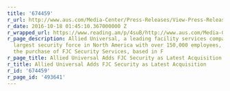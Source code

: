 ```yaml
---
title: '674459'
r_url: http://www.aus.com/Media-Center/Press-Releases/View-Press-Release/ArticleId/1015/Allied-Universal-Adds-FJC-Security-as-Latest-Acquisition
r_date: 2016-10-18 01:45:10.367000000 Z
r_wrapped_url: https://www.reading.am/p/4suB/http://www.aus.com/Media-Center/Press-Releases/View-Press-Release/ArticleId/1015/Allied-Universal-Adds-FJC-Security-as-Latest-Acquisition
r_page_description: Allied Universal, a leading facility services company and the
  largest security force in North America with over 150,000 employees, today has announced
  the purchase of FJC Security Services, based in F
r_page_title: Allied Universal Adds FJC Security as Latest Acquisition
r_title: Allied Universal Adds FJC Security as Latest Acquisition
r_id: '674459'
r_page_id: '493641'
---
```


